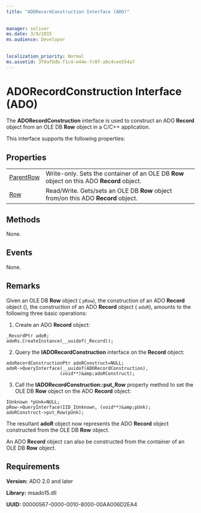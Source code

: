 ```yaml
---
title: "ADORecordConstruction Interface (ADO)"
  
  
manager: soliver
ms.date: 3/9/2015
ms.audience: Developer
 
  
localization_priority: Normal
ms.assetid: 3f0afbdb-f1c4-e44e-7c0f-a0c4cee554a7
---
```


# ADORecordConstruction Interface (ADO)

The **ADORecordConstruction** interface is used to construct an ADO **Record** object from an OLE DB **Row** object in a C/C++ application. 
  
This interface supports the following properties:
  
## Properties

|||
|:-----|:-----|
|[ParentRow](parentrow-property-ado.md) <br/> |Write-only.           Sets the container of an OLE DB **Row** object on this ADO **Record** object.  <br/> |
|[Row](row-property-ado.md) <br/> |Read/Write.           Gets/sets an OLE DB **Row** object from/on this ADO **Record** object.  <br/> |
   
## Methods

None.
  
## Events

None.
  
## Remarks

Given an OLE DB **Row** object (  `pRow`), the construction of an ADO **Record** object (), the construction of an ADO **Record** object (  `adoR`), amounts to the following three basic operations:
  
1. Create an ADO **Record** object: 
    
  ```
  _RecordPtr adoR;
  adoRs.CreateInstance(__uuidof(_Record));
  
  ```

2. Query the **IADORecordConstruction** interface on the **Record** object: 
    
  ```
  adoRecordConstructionPtr adoRConstruct=NULL;
  adoR->QueryInterface(__uuidof(ADORecordConstruction),
                      (void**)&amp;adoRConstruct);
  
  ```

3. Call the **IADORecordConstruction::put_Row** property method to set the OLE DB **Row** object on the ADO **Record** object: 
    
  ```
  IUnknown *pUnk=NULL;
  pRow->QueryInterface(IID_IUnknown, (void**)&amp;pUnk);
  adoRConstruct->put_Row(pUnk);
  
  ```

The resultant **adoR** object now represents the ADO **Record** object constructed from the OLE DB **Row** object. 
  
An ADO **Record** object can also be constructed from the container of an OLE DB **Row** object. 
  
## Requirements

 **Version:** ADO 2.0 and later 
  
 **Library:** msado15.dll 
  
 **UUID:** 00000567-0000-0010-8000-00AA006D2EA4 
  

